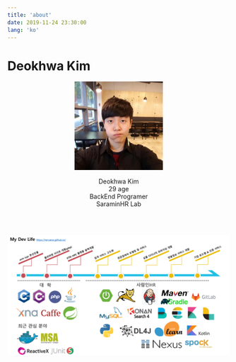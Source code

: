 ```yaml
---
title: 'about'
date: 2019-11-24 23:30:00
lang: 'ko'
---
```


# Deokhwa Kim
<div align="center">
<figure style="max-width:200px; width: 80%;">

![profile](../assets/profile.png)

</figure>

Deokhwa Kim  
29 age  
BackEnd Programer  
SaraminHR Lab

</div>

<br/>
<br/>

![dev-profile](./images/dev-flow.png)